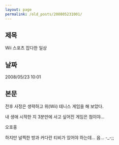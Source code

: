 ```yaml
---
layout: page
permalink: /old_posts/200805231001/
---
```


## 제목
Wii 스포츠 잡다한 일상

## 날짜
2008/05/23 10:01

## 본문
전후 사정은 생략하고 위(Wii) 테니스 게임을 해 보았다.

















내 생애 시작한 지 3분만에 사고 싶어진 게임은 첨이야...

오호홍

하지만 널찍한 방과 커다란 티비가 있어야 하는데... 음... -_-;;